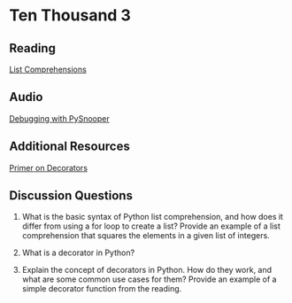 # Ten Thousand 3

## Reading

[List Comprehensions](https://www.pythonforbeginners.com/basics/list-comprehensions-in-python)

## Audio

[Debugging with PySnooper](https://www.pythonpodcast.com/pysnooper-python-debugging-episode-241/)

## Additional Resources

[Primer on Decorators](https://realpython.com/primer-on-python-decorators/)

## Discussion Questions

1. What is the basic syntax of Python list comprehension, and how does it differ from using a for loop to create a list? Provide an example of a list comprehension that squares the elements in a given list of integers.

2. What is a decorator in Python?

3. Explain the concept of decorators in Python. How do they work, and what are some common use cases for them? Provide an example of a simple decorator function from the reading.
